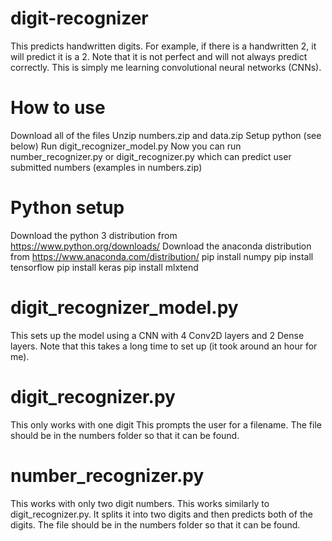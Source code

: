 # digit-recognizer
This predicts handwritten digits. For example, if there is a handwritten 2, it will predict it is a 2. Note that it is not perfect and will not always predict correctly. This is simply me learning convolutional neural networks (CNNs).

# How to use
Download all of the files
Unzip numbers.zip and data.zip
Setup python (see below)
Run digit_recognizer_model.py
Now you can run number_recognizer.py or digit_recognizer.py which can predict user submitted numbers (examples in numbers.zip)

# Python setup
Download the python 3 distribution from https://www.python.org/downloads/
Download the anaconda distribution from https://www.anaconda.com/distribution/
pip install numpy
pip install tensorflow
pip install keras
pip install mlxtend

# digit_recognizer_model.py
This sets up the model using a CNN with 4 Conv2D layers and 2 Dense layers.
Note that this takes a long time to set up (it took around an hour for me).

# digit_recognizer.py
This only works with one digit
This prompts the user for a filename.
The file should be in the numbers folder so that it can be found.

# number_recognizer.py
This works with only two digit numbers.
This works similarly to digit_recognizer.py.
It splits it into two digits and then predicts both of the digits.
The file should be in the numbers folder so that it can be found.
